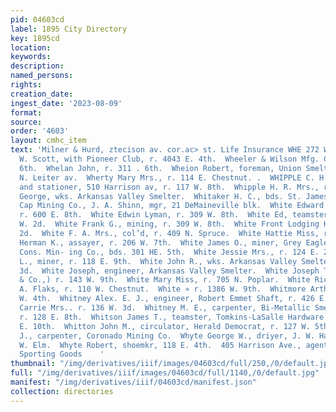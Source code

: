 ```yaml
---
pid: 04603cd
label: 1895 City Directory
key: 1895cd
location: 
keywords: 
description: 
named_persons: 
rights: 
creation_date: 
ingest_date: '2023-08-09'
format: 
source: 
order: '4603'
layout: cmhc_item
text: 'Milner & Hurd, ztecison av. cor.ac> st. Life Insurance WHE 272 WHY  Wheeler
  W. Scott, with Pioneer Club, r. 4043 E. 4th.  Wheeler & Wilson Mfg. Co., 107 E.
  6th.  Whelan John, r. 311 . 6th.  Wheion Robert, foreman, Union Smelter, r. 523
  N. Leiter av.  Wherty Mary Mrs., r. 114 E. Chestnut. .  WHIPPLE C. H. 8., printer
  and stationer, 510 Harrison av, r. 117 W. 8th.  Whipple H. R. Mrs., r. 117 W. 8th.  Whistler
  George, wks. Arkansas Valley Smelter.  Whitaker H. C., bds. St. James Hotel.  White
  Cap Mining Co., J. A. Shinn, mgr, 21 DeMaineville blk.  White Edward J., mine mgr,
  r. 600 E. 8th.  White Edwin Lyman, r. 309 W. 8th.  White Ed, teamster, bds. 214
  W. 2d.  White Frank G., mining, r. 309 W. 8th.  White Front Lodging House, 127 W.
  2d.  White F. A. Mrs., col’d, r. 409 N. Spruce.  White Hattie Miss, r. 206 N. Pine.  White
  Herman K., assayer, r. 206 W. 7th.  White James O., miner, Grey Eagle & Pocahontas
  Cons. Min- ing Co., bds. 301 HE. 5th.  White Jessie Mrs., r. 124 E. 2d.  White John
  L., miner, r. 118 E. 9th.  White John R., wks. Arkansas Valley Smelter, r. 314 W.
  3d.  White Joseph, engineer, Arkansas Valley Smelter.  White Joseph T., (T. D. Kyle
  & Co.,) r. 143 W. 9th.  White Mary Miss, r. 705 N. Poplar.  White Richard, tailor,
  A. Flaks, r. 110 W. Chestnut.  White » r. 1386 W. 9th.  Whitmore Arthur P., r. 211
  W. 4th.  Whitney Alex. E. J., engineer, Robert Emmet Shaft, r. 426 E. 11th.  Whitney
  Carrie Mrs.. r. 136 W. 3d.  Whitney M. E., carpenter, Bi-Metallic Smelting Co.,
  r. 128 E. 8th.  Whitson James T., teamster, Tomkins-LaSalle Hardware Ca., r. 137
  E. 10th.  Whitton John M., circulator, Herald Democrat, r. 127 W. 5th.  Whyte Frank
  J., carpenter, Coronado Mining Co.  Whyte George W., driyer, J. W. Hall, r. 307
  W. Elm.  Whyte Robert, shoemkr, 118 E. 4th.  405 Harrison Ave., agent tor Barnald’s
  Sporting Goods    '
thumbnail: "/img/derivatives/iiif/images/04603cd/full/250,/0/default.jpg"
full: "/img/derivatives/iiif/images/04603cd/full/1140,/0/default.jpg"
manifest: "/img/derivatives/iiif/04603cd/manifest.json"
collection: directories
---
```

